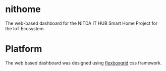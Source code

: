 # nithome
The web-based dashboard for the NITDA IT HUB Smart Home Project for the IoT Ecosystem.

# Platform
The web based dashboard was designed using [flexboxgrid](http://flexboxgrid.com/) css framework.